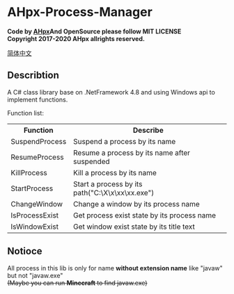 # AHpx-Process-Manager

**Code by [AHpx](http://blog.ahpxarctic.cn/)And OpenSource please follow MIT LICENSE**<br/>
**Copyright 2017-2020 AHpx allrights reserved.**

[简体中文](http://blog.ahpxarctic.cn/)

## Describtion

A C# class library base on .NetFramework 4.8 and using Windows api to implement functions.

Function list:
<table>
  <tr>
    <th>Function</th>
	<th>Describe</th>
  </tr>
  <tr>
    <td>SuspendProcess</td>
	<td>Suspend a process by its name</td>
  </tr>
  <tr>
    <td>ResumeProcess</td>
  	<td>Resume a process by its name after suspended</td>
  </tr>
  <tr>
    <td>KillProcess</td>
  	<td>Kill a process by its name</td>
  </tr>
  <tr>
    <td>StartProcess</td>
  	<td>Start a process by its path("C:\X\x\xx\xx.exe")</td>
  </tr>
  <tr>
    <td>ChangeWindow</td>
  	<td>Change a window by its process name</td>
  </tr>
  <tr>
    <td>IsProcessExist</td>
  	<td>Get process exist state by its process name</td>
  </tr>
  <tr>
    <td>IsWindowExist</td>
  	<td>Get window exist state by its title text</td>
  </tr>
</table>

## Notioce

All process in this lib is only for name **without extension name** like "javaw" but not "javaw.exe"<br/>
~~(Maybe you can run **Minecraft** to find javaw.exe)~~
